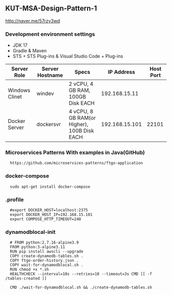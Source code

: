 ## KUT-MSA-Design-Pattern-1

http://naver.me/57rzy3wd

### Development environment settings
- JDK 17
- Gradle & Maven
- STS + STS Plug-ins & Visual Studio Code + Plug-ins

| Server Role             | Server Hostname           | Specs                                             | IP Address      | Host Port |
| ----------------------- | ------------------------- | ------------------------------------------------- | --------------- | --------- |
| Windows Clinet          | windev                    | 2 vCPU, 4 GB RAM, 100GB Disk EACH                 | 192.168.15.11   |           |
| Docker Server           | dockersvr                 | 4 vCPU, 8 GB RAM(or Higher), 100B Disk EACH       | 192.168.15.101  | 22101     |

### Microservices Patterns With examples in Java(GitHub)

      https://github.com/microservices-patterns/ftgo-application
### docker-compose

      sudo apt-get install docker-compose

### .profile
      #export DOCKER_HOST=localhost:2375
      export DOCKER_HOST_IP=192.168.15.101
      export COMPOSE_HTTP_TIMEOUT=240

### dynamodblocal-init

      # FROM python:2.7.16-alpine3.9
      FROM python:3-alpine3.11
      RUN pip install awscli --upgrade
      COPY create-dynamodb-tables.sh .
      COPY ftgo-order-history.json .
      COPY wait-for-dynamodblocal.sh .
      RUN chmod +x *.sh
      HEALTHCHECK --interval=10s --retries=10 --timeout=3s CMD [[ -f /tables-created ]]
      
      CMD ./wait-for-dynamodblocal.sh && ./create-dynamodb-tables.sh
